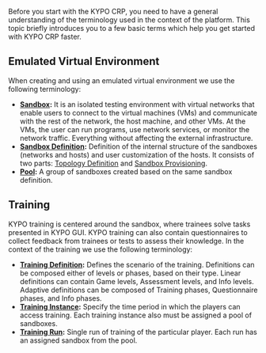 Before you start with the KYPO CRP, you need to have a general understanding of the terminology used in the context of the platform. This topic briefly introduces you to a few basic terms which help you get started with KYPO CRP faster.

## Emulated Virtual Environment
When creating and using an emulated virtual environment we use the following terminology:

* **[Sandbox](../../user-guide-advanced/sandboxes/sandboxes-overview/#sandbox):** It is an isolated testing environment with virtual networks that enable users to connect to the virtual machines (VMs) and communicate with the rest of the network, the host machine, and other VMs. At the VMs, the user can run programs, use network services, or monitor the network traffic. Everything without affecting the external infrastructure.
* **[Sandbox Definition](../../user-guide-advanced/sandboxes/sandboxes-overview/#sandbox-definition):** Definition of the internal structure of the sandboxes (networks and hosts) and user customization of the hosts. It consists of two parts: [Topology Definition](../../user-guide-advanced/sandboxes/topology-definition/) and [Sandbox Provisioning](../../user-guide-advanced/sandboxes/sandbox-provisioning/).
* **[Pool](../../user-guide-advanced/sandboxes/sandboxes-overview/#pool):** A group of sandboxes created based on the same sandbox definition.

## Training
KYPO training is centered around the sandbox, where trainees solve tasks presented in KYPO GUI. KYPO training can also contain questionnaires to collect feedback from trainees or tests to assess their knowledge. In the context of the training we use the following terminology:

* **[Training Definition](../../user-guide-advanced/trainings/trainings-overview/#training-definition):** Defines the scenario of the training. Definitions can be composed either of levels or phases, based on their type. Linear definitions can contain Game levels, Assessment levels, and Info levels. Adaptive definitions can be composed of Training phases, Questionnaire phases, and Info phases.
* **[Training Instance](../../user-guide-advanced/trainings/trainings-overview/#training-instance):** Specify the time period in which the players can access training. Each training instance also must be assigned a pool of sandboxes.
* **[Training Run](../../user-guide-advanced/trainings/trainings-overview/#training-run):** Single run of training of the particular player. Each run has an assigned sandbox from the pool.
